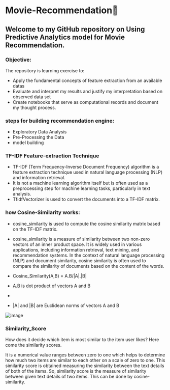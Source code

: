 # Movie-Recommendation🎥

## Welcome to my GitHub repository on Using Predictive Analytics model for Movie Recommendation.

### Objective:

The repository is  learning exercise to:
* Apply the fundamental concepts of feature extraction from an available datas
* Evaluate and interpret my results and justify my interpretation based on observed data set
* Create notebooks that serve as computational records and document my thought process. 

### steps for building recommendation engine:

* Exploratory Data Analysis
* Pre-Processing the Data
* model building

### TF-IDF Feature-extraction  Technique
* TF-IDF (Term Frequency-Inverse Document Frequency) algorithm is a feature extraction technique used in natural language processing (NLP) and information retrieval.
* It is not a machine learning algorithm itself but is often used as a preprocessing step for machine learning tasks, particularly in text analysis.
* TfidfVectorizer is used to convert the documents into a TF-IDF matrix.

### how Cosine-Similarity works:
* cosine_similarity is used to compute the cosine similarity matrix based on the TF-IDF matrix.


* cosine_similarity is a measure of similarity between two non-zero vectors of an inner product space. It is widely used in various applications, including information retrieval, text mining, and recommendation systems. In the context of natural language processing (NLP) and document similarity, cosine similarity is often used to compare the similarity of documents based on the content of the words.

* Cosine_Similarity(A,B) = A.B/|A|.|B|

* A.B is dot product of vectors A and B
* 
* |A| and |B| are Euclidean norms of vectors A and B
  

![image](https://user-images.githubusercontent.com/36665975/70401457-a7530680-1a55-11ea-9158-97d4e8515ca4.png)


### Similarity_Score


How does it decide which item is most similar to the item user likes? Here come the similarity scores.

It is a numerical value ranges between zero to one which helps to determine how much two items are similar to each other on a scale of zero to one. This similarity score is obtained measuring the similarity between the text details of both of the items. So, similarity score is the measure of similarity between given text details of two items. This can be done by cosine-similarity.


